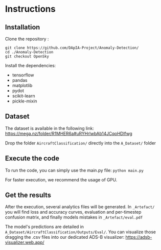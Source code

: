 # Instructions

## Installation

Clone the repository :

```
git clone https://github.com/DApIA-Project/Anomaly-Detection/
cd ./Anomaly-Detection
git checkout OpenSky
```

Install the dependencies:

- tensorflow
- pandas
- matplotlib
- pydot
- scikit-learn
- pickle-mixin

## Dataset

The dataset is available in the following link: 
https://mega.nz/folder/R1MHER6a#uRYHrlwbAb14JCqoHDlfwg

Drop the folder ```AircraftClassification/``` directly into the ```A_Dataset/``` folder


## Execute the code

To run the code, you can simply use the main.py file:
```python main.py```

For faster execution, we recommend the usage of GPU.

## Get the results

After the execution, several analytics files will be generated.
In ```_Artefact/``` you will find loss and accuracy curves, evaluation and per-timestep confusion matrix, and finally models mistakes in ```_Artefact/eval.pdf```

The model's predictions are detailed in ```A_Dataset/AircraftClassification/Outputs/Eval/```.
You can visualize those dragging the .csv files into our dedicated ADS-B visualizer: https://adsb-visualizer.web.app/
